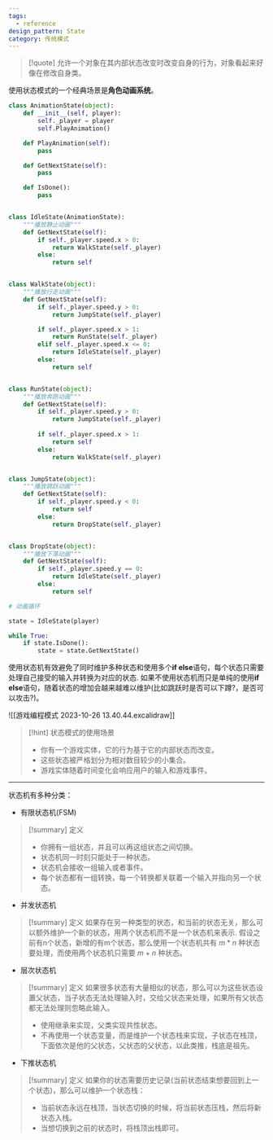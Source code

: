 ```yaml
---
tags:
  - reference
design_pattern: State
category: 传统模式
---
```

> [!quote]
   允许一个对象在其内部状态改变时改变自身的行为，对象看起来好像在修改自身类。

使用状态模式的一个经典场景是**角色动画系统**。

```python
class AnimationState(object):
	def __init__(self, player):
		self._player = player
		self.PlayAnimation()

	def PlayAnimation(self):
		pass

	def GetNextState(self):
		pass

	def IsDone():
		pass


class IdleState(AnimationState):
	"""播放静止动画"""
	def GetNextState(self):
		if self._player.speed.x > 0:
			return WalkState(self._player)
		else:
			return self


class WalkState(object):
	"""播放行走动画"""
	def GetNextState(self):
		if self._player.speed.y > 0:
			return JumpState(self._player)

		if self._player.speed.x > 1:
			return RunState(self._player)
		elif self._player.speed.x <= 0:
			return IdleState(self._player)
		else:
			return self


class RunState(object):
	"""播放奔跑动画"""
	def GetNextState(self):
		if self._player.speed.y > 0:
			return JumpState(self._player)
	
		if self._player.speed.x > 1:
			return self
		else:
			return WalkState(self._player)


class JumpState(object):
	"""播放跳跃动画"""
	def GetNextState(self):
		if self._player.speed.y < 0:
			return self
		else:
			return DropState(self._player)


class DropState(object):
	"""播放下落动画"""
	def GetNextState(self):
		if self._player.speed.y == 0:
			return IdleState(self._player)
		else:
			return self

# 动画循环

state = IdleState(player)

while True:
	if state.IsDone():
		state = state.GetNextState()
```
   
使用状态机有效避免了同时维护多种状态和使用多个**if else**语句，每个状态只需要处理自己接受的输入并转换为对应的状态. 如果不使用状态机而只是单纯的使用**if else**语句，随着状态的增加会越来越难以维护(比如跳跃时是否可以下蹲?，是否可以攻击?)。

![[游戏编程模式 2023-10-26 13.40.44.excalidraw]]

> [!hint] 状态模式的使用场景
> - 你有一个游戏实体，它的行为基于它的内部状态而改变。
> - 这些状态被严格划分为相对数目较少的小集合。
> - 游戏实体随着时间变化会响应用户的输入和游戏事件。

---

状态机有多种分类：

- 有限状态机(FSM)
> [!summary] 定义
> - 你拥有一组状态，并且可以再这组状态之间切换。
> - 状态机同一时刻只能处于一种状态。
> - 状态机会接收一组输入或者事件。
> - 每个状态都有一组转换，每一个转换都关联着一个输入并指向另一个状态。

- 并发状态机
> [!summary] 定义
> 如果存在另一种类型的状态，和当前的状态无关，那么可以额外维护一个新的状态，用两个状态机而不是一个状态机来表示. 假设之前有n个状态，新增的有m个状态，那么使用一个状态机共有 $m*n$ 种状态要处理，而使用两个状态机只需要 $m+n$ 种状态。

- 层次状态机
> [!summary] 定义
> 如果很多状态有大量相似的状态，那么可以为这些状态设置父状态，当子状态无法处理输入时，交给父状态来处理，如果所有父状态都无法处理则忽略此输入。
> - 使用继承来实现，父类实现共性状态。
> - 不再使用一个状态变量，而是维护一个状态栈来实现，子状态在栈顶，下面依次是他的父状态，父状态的父状态，以此类推，栈底是祖先。

- 下推状态机
> [!summary] 定义
> 如果你的状态需要历史记录(当前状态结束想要回到上一个状态)，那么可以维护一个状态栈：
> - 当前状态永远在栈顶，当状态切换的时候，将当前状态压栈，然后将新状态入栈。
> - 当想切换到之前的状态时，将栈顶出栈即可。
